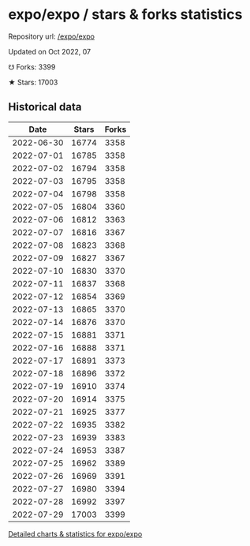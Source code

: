# expo/expo / stars & forks statistics

Repository url: [/expo/expo](https://github.com/expo/expo)

Updated on Oct 2022, 07

☋ Forks: 3399

★ Stars: 17003

## Historical data
| Date | Stars | Forks |
|------|-------|-------|
| 2022-06-30 | 16774 | 3358 | 
| 2022-07-01 | 16785 | 3358 | 
| 2022-07-02 | 16794 | 3358 | 
| 2022-07-03 | 16795 | 3358 | 
| 2022-07-04 | 16798 | 3358 | 
| 2022-07-05 | 16804 | 3360 | 
| 2022-07-06 | 16812 | 3363 | 
| 2022-07-07 | 16816 | 3367 | 
| 2022-07-08 | 16823 | 3368 | 
| 2022-07-09 | 16827 | 3367 | 
| 2022-07-10 | 16830 | 3370 | 
| 2022-07-11 | 16837 | 3368 | 
| 2022-07-12 | 16854 | 3369 | 
| 2022-07-13 | 16865 | 3370 | 
| 2022-07-14 | 16876 | 3370 | 
| 2022-07-15 | 16881 | 3371 | 
| 2022-07-16 | 16888 | 3371 | 
| 2022-07-17 | 16891 | 3373 | 
| 2022-07-18 | 16896 | 3372 | 
| 2022-07-19 | 16910 | 3374 | 
| 2022-07-20 | 16914 | 3375 | 
| 2022-07-21 | 16925 | 3377 | 
| 2022-07-22 | 16935 | 3382 | 
| 2022-07-23 | 16939 | 3383 | 
| 2022-07-24 | 16953 | 3387 | 
| 2022-07-25 | 16962 | 3389 | 
| 2022-07-26 | 16969 | 3391 | 
| 2022-07-27 | 16980 | 3394 | 
| 2022-07-28 | 16992 | 3397 | 
| 2022-07-29 | 17003 | 3399 | 


[Detailed charts & statistics for expo/expo](https://reviewgithub.com/rep/expo/expo)

